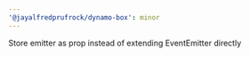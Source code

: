 ```yaml
---
'@jayalfredprufrock/dynamo-box': minor
---
```


Store emitter as prop instead of extending EventEmitter directly
